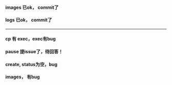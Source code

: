 ####  images 已ok， commit了
#### logs 已ok， commit了

----

####  cp  有 exec，exec有bug
####  pause 提issue了，待回答！
####  create, status为空，bug
#### images， 有bug
